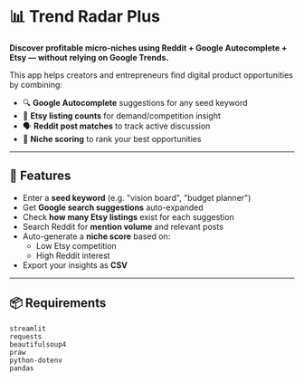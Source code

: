 # 📊 Trend Radar Plus

**Discover profitable micro-niches using Reddit + Google Autocomplete + Etsy — without relying on Google Trends.**

This app helps creators and entrepreneurs find digital product opportunities by combining:

- 🔍 **Google Autocomplete** suggestions for any seed keyword
- 🛒 **Etsy listing counts** for demand/competition insight
- 🗣️ **Reddit post matches** to track active discussion
- 🎯 **Niche scoring** to rank your best opportunities

---

## 🚀 Features

- Enter a **seed keyword** (e.g. "vision board", "budget planner")
- Get **Google search suggestions** auto-expanded
- Check **how many Etsy listings** exist for each suggestion
- Search Reddit for **mention volume** and relevant posts
- Auto-generate a **niche score** based on:
  - Low Etsy competition
  - High Reddit interest
- Export your insights as **CSV**

---

## 📦 Requirements

```text
streamlit
requests
beautifulsoup4
praw
python-dotenv
pandas